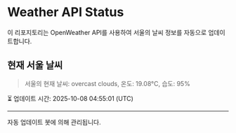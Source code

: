 
# Weather API Status

이 리포지토리는 OpenWeather API를 사용하여 서울의 날씨 정보를 자동으로 업데이트합니다.

## 현재 서울 날씨
> 서울의 현재 날씨: overcast clouds, 온도: 19.08°C, 습도: 95%

⏳ 업데이트 시간: 2025-10-08 04:55:01 (UTC)

---
자동 업데이트 봇에 의해 관리됩니다.
